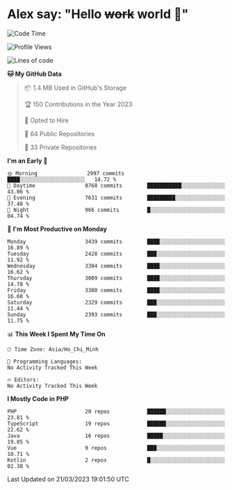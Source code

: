 # Alex say: "Hello ~~work~~ world 🐾"

<!--START_SECTION:waka-->
![Code Time](http://img.shields.io/badge/Code%20Time-839%20hrs%205%20mins-blue)

![Profile Views](http://img.shields.io/badge/Profile%20Views-1-blue)

![Lines of code](https://img.shields.io/badge/From%20Hello%20World%20I%27ve%20Written-41.9%20million%20lines%20of%20code-blue)

**🐱 My GitHub Data** 

> 📦 1.4 MB Used in GitHub's Storage 
 > 
> 🏆 150 Contributions in the Year 2023
 > 
> 💼 Opted to Hire
 > 
> 📜 64 Public Repositories 
 > 
> 🔑 33 Private Repositories 
 > 
**I'm an Early 🐤** 

```text
🌞 Morning                2997 commits        ████░░░░░░░░░░░░░░░░░░░░░   14.72 % 
🌆 Daytime                8768 commits        ███████████░░░░░░░░░░░░░░   43.06 % 
🌃 Evening                7631 commits        █████████░░░░░░░░░░░░░░░░   37.48 % 
🌙 Night                  966 commits         █░░░░░░░░░░░░░░░░░░░░░░░░   04.74 % 
```
📅 **I'm Most Productive on Monday** 

```text
Monday                   3439 commits        ████░░░░░░░░░░░░░░░░░░░░░   16.89 % 
Tuesday                  2428 commits        ███░░░░░░░░░░░░░░░░░░░░░░   11.92 % 
Wednesday                3384 commits        ████░░░░░░░░░░░░░░░░░░░░░   16.62 % 
Thursday                 3009 commits        ████░░░░░░░░░░░░░░░░░░░░░   14.78 % 
Friday                   3380 commits        ████░░░░░░░░░░░░░░░░░░░░░   16.60 % 
Saturday                 2329 commits        ███░░░░░░░░░░░░░░░░░░░░░░   11.44 % 
Sunday                   2393 commits        ███░░░░░░░░░░░░░░░░░░░░░░   11.75 % 
```


📊 **This Week I Spent My Time On** 

```text
🕑︎ Time Zone: Asia/Ho_Chi_Minh

💬 Programming Languages: 
No Activity Tracked This Week

🔥 Editors: 
No Activity Tracked This Week
```

**I Mostly Code in PHP** 

```text
PHP                      20 repos            ██████░░░░░░░░░░░░░░░░░░░   23.81 % 
TypeScript               19 repos            ██████░░░░░░░░░░░░░░░░░░░   22.62 % 
Java                     16 repos            █████░░░░░░░░░░░░░░░░░░░░   19.05 % 
Vue                      9 repos             ███░░░░░░░░░░░░░░░░░░░░░░   10.71 % 
Kotlin                   2 repos             █░░░░░░░░░░░░░░░░░░░░░░░░   02.38 % 
```




 Last Updated on 21/03/2023 19:01:50 UTC
<!--END_SECTION:waka-->
